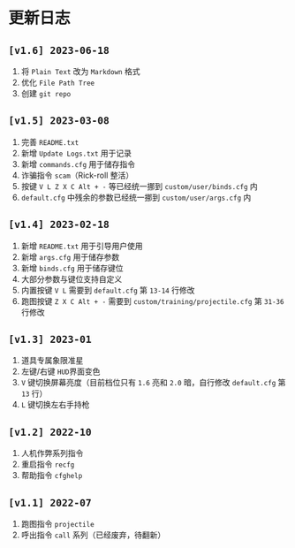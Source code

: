 # 更新日志

 ## `[v1.6] 2023-06-18`

  1. 将 `Plain Text` 改为 `Markdown` 格式
  1. 优化 `File Path Tree`
  1. 创建 `git repo`

 ## `[v1.5] 2023-03-08`

  1. 完善 `README.txt`
  1. 新增 `Update Logs.txt` 用于记录
  1. 新增 `commands.cfg` 用于储存指令
  1. 诈骗指令 `scam`（Rick-roll 整活）
  1. 按键 `V L Z X C Alt + -` 等已经统一挪到 `custom/user/binds.cfg` 内
  1. `default.cfg` 中残余的参数已经统一挪到 `custom/user/args.cfg` 内

 ## `[v1.4] 2023-02-18`

  1. 新增 `README.txt` 用于引导用户使用
  1. 新增 `args.cfg` 用于储存参数
  1. 新增 `binds.cfg` 用于储存键位
  1. 大部分参数与键位支持自定义
  1. 内置按键 `V L` 需要到 `default.cfg` 第 `13-14` 行修改
  1. 跑图按键 `Z X C Alt + -` 需要到 `custom/training/projectile.cfg` 第 `31-36` 行修改

 ## `[v1.3] 2023-01`

  1. 道具专属象限准星
  1. 左键/右键 `HUD`界面变色
  1. `V` 键切换屏幕亮度（目前档位只有 `1.6` 亮和 `2.0` 暗，自行修改 `default.cfg` 第 `13` 行）
  1. `L` 键切换左右手持枪

 ## `[v1.2] 2022-10`

  1. 人机作弊系列指令
  1. 重启指令 `recfg`
  1. 帮助指令 `cfghelp`

 ## `[v1.1] 2022-07`

  1. 跑图指令 `projectile`
  1. 呼出指令 `call` 系列（已经废弃，待翻新）
